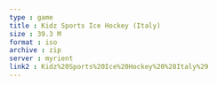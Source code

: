```yaml
---
type : game
title : Kidz Sports Ice Hockey (Italy)
size : 39.3 M
format : iso
archive : zip
server : myrient
link2 : Kidz%20Sports%20Ice%20Hockey%20%28Italy%29
---
```

